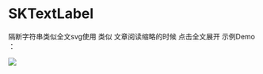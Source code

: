 # SKTextLabel
隔断字符串类似全文svg使用
类似 文章阅读缩略的时候 点击全文展开
 示例Demo ：
 
 ![](https://github.com/shaveKevin/SKTextLabel/blob/master/SKTextLabelDemo.gif)

